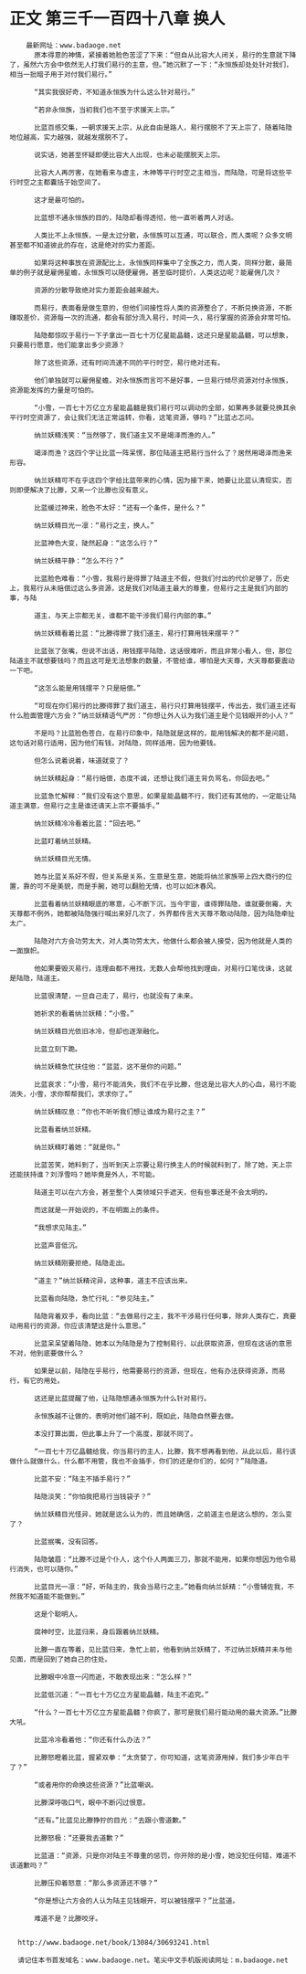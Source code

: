 # 正文 第三千一百四十八章 换人
        最新网址：www.badaoge.net
          原本得意的神情，紧接着她脸色苦涩了下来：“但自从比容大人闭关，易行的生意就下降了，虽然六方会中依然无人打我们易行的主意，但。”她沉默了一下：“永恒族却处处针对我们，相当一批暗子用于对付我们易行。”
      
          “其实我很好奇，不知道永恒族为什么这么针对易行。”
      
          “若非永恒族，当初我们也不至于求援天上宗。”
      
          比蓝百感交集，一朝求援天上宗，从此自由是路人，易行摆脱不了天上宗了，随着陆隐地位越高，实力越强，就越发摆脱不了。
      
          说实话，她甚至怀疑即便比容大人出现，也未必能摆脱天上宗。
      
          比容大人再厉害，在她看来与虚主，木神等平行时空之主相当，而陆隐，可是将这些平行时空之主都囊括于始空间了。
      
          这才是最可怕的。
      
          比蓝想不通永恒族的目的，陆隐却看得透彻，他一直听着两人对话。
      
          人类比不上永恒族，一是太过分散，永恒族可以互通，可以联合，而人类呢？众多文明甚至都不知道彼此的存在，这是绝对的实力差距。
      
          如果将这种事放在资源配比上，永恒族同样集中了全族之力，而人类，同样分散，最简单的例子就是雇佣星蟾，永恒族可以随便雇佣，甚至临时提价，人类这边呢？能雇佣几次？
      
          资源的分散导致绝对实力差距会越来越大。
      
          而易行，表面看是做生意的，但他们间接性将人类的资源整合了，不断兑换资源，不断赚取差价，资源每一次的流通，都会有部分流入易行，时间一久，易行掌握的资源会非常可怕。
      
          陆隐都惊叹于易行一下子拿出一百七十万亿星能晶髓，这还只是星能晶髓，可以想象，只要易行愿意，他们能拿出多少资源？
      
          除了这些资源，还有时间流速不同的平行时空，易行绝对还有。
      
          他们单独就可以雇佣星蟾，对永恒族而言可不是好事，一旦易行倾尽资源对付永恒族，资源能发挥的力量是可怕的。
      
          “小雪，一百七十万亿立方星能晶髓是我们易行可以调动的全部，如果再多就要兑换其余平行时空资源了，会让我们无法正常运转，你看，这笔资源，够吗？”比蓝忐忑问。
      
          纳兰妖精浅笑：“当然够了，我们道主又不是竭泽而渔的人。”
      
          竭泽而渔？这四个字让比蓝一阵呆愣，那位陆道主把易行当什么了？居然用竭泽而渔来形容。
      
          纳兰妖精可不在乎这四个字给比蓝带来的心情，因为接下来，她要让比蓝认清现实，否则即便解决了比滕，又来一个比滕也没有意义。
      
          比蓝缓过神来，脸色不太好：“还有一个条件，是什么？”
      
          纳兰妖精目光一凛：“易行之主，换人。”
      
          比蓝神色大变，陡然起身：“这怎么行？”
      
          纳兰妖精平静：“怎么不行？”
      
          比蓝脸色难看：“小雪，我易行是得罪了陆道主不假，但我们付出的代价足够了，历史上，我易行从未赔偿过这么多资源，这是我们对陆道主最大的尊重，但易行之主是我们内部的事，与陆
      
          道主，与天上宗都无关，谁都不能干涉我们易行内部的事。”
      
          纳兰妖精看着比蓝：“比滕得罪了我们道主，易行打算用钱来摆平？”
      
          比蓝张了张嘴，但说不出话，用钱摆平陆隐，这话很难听，而且非常小看人，但，那位陆道主不就想要钱吗？而且这可是无法想象的数量，不管给谁，哪怕是大天尊，大天尊都要震动一下吧。
      
          “这怎么能是用钱摆平？只是赔偿。”
      
          “可现在你们易行的比滕得罪了我们道主，易行只打算用钱摆平，传出去，我们道主还有什么脸面管理六方会？”纳兰妖精语气严厉：“你想让外人认为我们道主是个见钱眼开的小人？”
      
          不是吗？比蓝脸色苍白，在易行印象中，陆隐就是这样的，能用钱解决的都不是问题，这句话对易行适用，因为他们有钱，对陆隐，同样适用，因为他要钱。
      
          但怎么说着说着，味道就变了？
      
          纳兰妖精起身：“易行赔偿，态度不诚，还想让我们道主背负骂名，你回去吧。”
      
          比蓝急忙解释：“我们没有这个意思，如果星能晶髓不行，我们还有其他的，一定能让陆道主满意，但易行之主是谁还请天上宗不要插手。”
      
          纳兰妖精冷冷看着比蓝：“回去吧。”
      
          比蓝盯着纳兰妖精。
      
          纳兰妖精目光无情。
      
          她与比蓝关系好不假，但关系是关系，生意是生意，她能将纳兰家族带上四大商行的位置，靠的可不是美貌，而是手腕，她可以翻脸无情，也可以如沐春风。
      
          比蓝看着纳兰妖精眼底的寒意，心不断下沉，当今宇宙，谁得罪陆隐，谁就要倒霉，大天尊都不例外，她都被陆隐强行喊出来好几次了，外界都传言大天尊不敢动陆隐，因为陆隐牵扯太广。
      
          陆隐对六方会功劳太大，对人类功劳太大，他做什么都会被人接受，因为他就是人类的一面旗帜。
      
          他如果要毁灭易行，连理由都不用找，无数人会帮他找到理由，对易行口笔伐诛，这就是陆隐，陆道主。
      
          比蓝很清楚，一旦自己走了，易行，也就没有了未来。
      
          她祈求的看着纳兰妖精：“小雪。”
      
          纳兰妖精目光依旧冰冷，但却也逐渐融化。
      
          比蓝立刻下跪。
      
          纳兰妖精急忙扶住他：“蓝蓝，这不是你的问题。”
      
          比蓝哀求：“小雪，易行不能消失，我们不在乎比滕，但这是比容大人的心血，易行不能消失，小雪，求你帮帮我们，求求你了。”
      
          纳兰妖精叹息：“你也不听听我们想让谁成为易行之主？”
      
          比蓝看着纳兰妖精。
      
          纳兰妖精盯着她：“就是你。”
      
          比蓝苦笑，她料到了，当听到天上宗要让易行换主人的时候就料到了，除了她，天上宗还能扶持谁？刘浮雪吗？她毕竟是外人，不可能。
      
          陆道主可以在六方会，甚至整个人类领域只手遮天，但有些事还是不会太明的。
      
          而这就是一开始说的，不在明面上的条件。
      
          “我想求见陆主。”
      
          比蓝声音低沉。
      
          纳兰妖精刚要拒绝，陆隐走出。
      
          “道主？”纳兰妖精诧异，这种事，道主不应该出来。
      
          比蓝看向陆隐，急忙行礼：“参见陆主。”
      
          陆隐背着双手，看向比蓝：“去做易行之主，我不干涉易行任何事，除非人类存亡，真要动用易行的资源，你应该清楚这是什么意思。”
      
          比蓝呆呆望着陆隐，她本以为陆隐是为了控制易行，以此获取资源，但现在这话的意思不对，他到底要做什么？
      
          如果是以前，陆隐在乎易行，他需要易行的资源，但现在，他有办法获得资源，而易行，有它的用处。
      
          这还是比蓝提醒了他，让陆隐想通永恒族为什么针对易行。
      
          永恒族越不让做的，表明对他们越不利，既如此，陆隐自然要去做。
      
          本没打算出面，但此事上升了一个高度，那就不同了。
      
          “一百七十万亿晶髓给我，你当易行的主人，比滕，我不想再看到他，从此以后，易行该做什么就做什么，什么都不用管，我也不会插手，你们的还是你们的，如何？”陆隐道。
      
          比蓝不安：“陆主不插手易行？”
      
          陆隐淡笑：“你怕我把易行当钱袋子？”
      
          纳兰妖精目光怪异，她就是这么认为的，而且她确信，之前道主也是这么想的，怎么变了？
      
          比蓝抿嘴，没有回答。
      
          陆隐皱眉：“比滕不过是个仆人，这个仆人两面三刀，那就不能用，如果你想因为他令易行消失，也可以随你。”
      
          比蓝目光一凛：“好，听陆主的，我会当易行之主。”她看向纳兰妖精：“小雪辅佐我，不然我不知道能不能做到。”
      
          这是个聪明人。
      
          腐神时空，比蓝归来，身后跟着纳兰妖精。
      
          比滕一直在等着，见比蓝归来，急忙上前，他看到纳兰妖精了，不过纳兰妖精并未与他见面，而是回到了她自己的住处。
      
          比滕眼中冷意一闪而逝，不敢表现出来：“怎么样？”
      
          比蓝低沉道：“一百七十万亿立方星能晶髓，陆主不追究。”
      
          “什么？一百七十万亿立方星能晶髓？你疯了，那可是我们易行能动用的最大资源。”比滕大吼。
      
          比蓝冷冷看着他：“你还有什么办法？”
      
          比滕怒瞪着比蓝，握紧双拳：“太贪婪了，你可知道，这笔资源用掉，我们多少年白干了？”
      
          “或者用你的命换这些资源？”比蓝嘲讽。
      
          比滕深呼吸口气，眼中不断闪过恨意。
      
          “还有。”比蓝见比滕狰狞的目光：“去跟小雪道歉。”
      
          比滕怒极：“还要我去道歉？”
      
          比蓝道：“资源，只是你对陆主不尊重的惩罚，你开除的是小雪，她没犯任何错，难道不该道歉吗？”
      
          比滕压抑着怒意：“那么多资源还不够？”
      
          “你是想让六方会的人认为陆主见钱眼开，可以被钱摆平？”比蓝道。
      
          难道不是？比滕咬牙。
      
      
      http://www.badaoge.net/book/13084/30693241.html
      
      请记住本书首发域名：www.badaoge.net。笔尖中文手机版阅读网址：m.badaoge.net